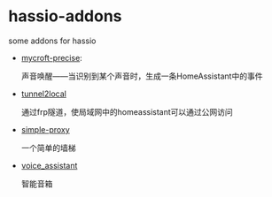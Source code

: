 # hassio-addons

some addons for hassio

- [mycroft-precise](https://github.com/zhujisheng/hassio-addons/tree/master/mycroft-precise):

  声音唤醒——当识别到某个声音时，生成一条HomeAssistant中的事件

- [tunnel2local](https://github.com/zhujisheng/hassio-addons/tree/master/tunnel2local)

  通过frp隧道，使局域网中的homeassistant可以通过公网访问

- [simple-proxy](https://github.com/zhujisheng/hassio-addons/tree/master/simple-proxy)

  一个简单的墙梯

- [voice_assistant](https://github.com/zhujisheng/hassio-addons/tree/master/voice_assistant)

  智能音箱
